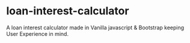 # loan-interest-calculator
A loan interest calculator made in Vanilla javascript &amp; Bootstrap keeping User Experience in mind.
